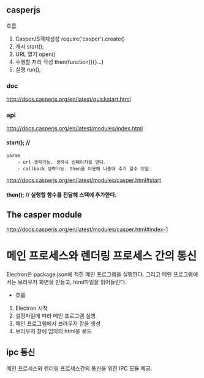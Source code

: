 ## casperjs 

흐름
1. CasperJS객체생성 require('casper').create()
2. 개시   start();
3. URL 열기   open()
4. 수행할 처리 작성 then(function(){}...)
5. 실행   run();

### doc
http://docs.casperjs.org/en/latest/quickstart.html

### api
http://docs.casperjs.org/en/latest/modules/index.html

#### start(); // 
    param
        - url 생략가능. 생략시 빈페이지를 연다.
        - callback 생략가능. then을 이용해 나중에 추가 할수 있음.
http://docs.casperjs.org/en/latest/modules/casper.html#start

#### then(); // 실행할 함수를 전달해 스택에 추가한다.


## The casper module
http://docs.casperjs.org/en/latest/modules/casper.html#index-1


# 메인 프로세스와 렌더링 프로세스 간의 통신

Electron은 package.json에 적힌 메인 프로그램을 실행한다. 그리고 메인 프로그램에서는 브라우저 화면을 만들고, html파일을 읽어들인다.
- 흐름
1. Electron 시작
2. 설정파일에 따라 메인 프로그램 실행
3. 메인 프로그램에서 브라우저 창을 생성
4. 브라우저 창에 임의의 html을 로드

## ipc 통신
메인 프로세스와 렌더링 프로세스간의 통신을 위한 IPC 모듈 제공.